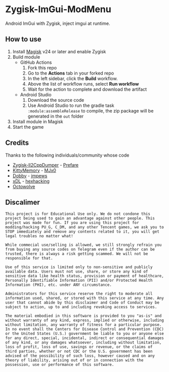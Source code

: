# Zygisk-ImGui-ModMenu
Android ImGui with Zygisk, inject imgui at runtime.

## How to use
1. Install [Magisk](https://github.com/topjohnwu/Magisk) v24 or later and enable Zygisk
2. Build module
   - GitHub Actions
      1. Fork this repo
      2. Go to the **Actions** tab in your forked repo
      3. In the left sidebar, click the **Build** workflow.
      4. Above the list of workflow runs, select **Run workflow**
      5. Wait for the action to complete and download the artifact
   - Android Studio
      1. Download the source code
      2. Use Android Studio to run the gradle task `:module:assembleRelease` to compile, the zip package will be generated in the `out` folder
3. Install module in Magisk
4. Start the game

## Credits
Thanks to the following individuals/community whose code
- [Zygisk-Il2CppDumper](https://github.com/Perfare/Zygisk-Il2CppDumper) - [Prefare](https://github.com/Perfare)
- [KittyMemory](https://github.com/MJx0/KittyMemory) - [MJx0](https://github.com/MJx0)
- [Dobby](https://github.com/jmpews/Dobby) - [jmpews](https://github.com/jmpews)
- [xDL](https://github.com/hexhacking/xDL) - [hexhacking](https://github.com/hexhacking)
- [Octowolve](https://github.com/Octowolve/Unity-ImGUI-Android/blob/main/src/utils.cpp)

## Discalimer
```
This project is for Educational Use only. We do not condone this project being used to gain an advantage against other people. This project was made for fun. If you are using this project for modding/hacking PU_G, C_DM, and any other Tencent games, we ask you to STOP immediately and remove any contents related to it, you will get legal troubles no matter what!

While commecial use/selling is allowed, we still strongly refrain you from buying any source codes on Telegram even if the author can be trusted, there is always a risk getting scammed. We will not be responsible for that.

Use of this service is limited only to non-sensitive and publicly available data. Users must not use, share, or store any kind of sensitive data like health status, provision or payment of healthcare, Personally Identifiable Information (PII) and/or Protected Health Information (PHI), etc. under ANY circumstance.

Administrators for this service reserve the right to moderate all information used, shared, or stored with this service at any time. Any user that cannot abide by this disclaimer and Code of Conduct may be subject to action, up to and including revoking access to services.

The material embodied in this software is provided to you "as-is" and without warranty of any kind, express, implied or otherwise, including without limitation, any warranty of fitness for a particular purpose. In no event shall the Centers for Disease Control and Prevention (CDC) or the United States (U.S.) government be liable to you or anyone else for any direct, special, incidental, indirect or consequential damages of any kind, or any damages whatsoever, including without limitation, loss of profit, loss of use, savings or revenue, or the claims of third parties, whether or not CDC or the U.S. government has been advised of the possibility of such loss, however caused and on any theory of liability, arising out of or in connection with the possession, use or performance of this software.
```